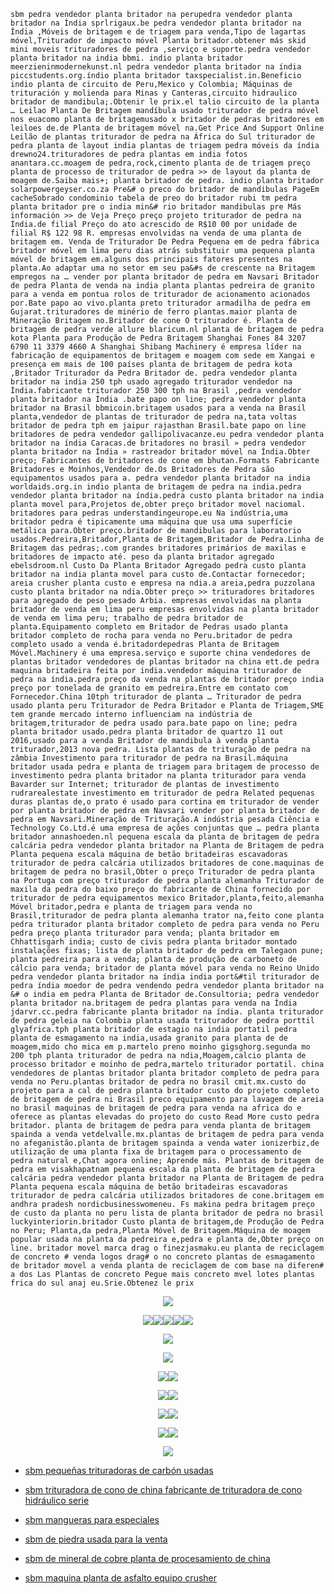
```
sbm pedra vendedor planta britador na perupedra vendedor planta britador na Índia sprlrigaux.be pedra vendedor planta britador na Índia ,Móveis de britagem e de triagem para venda,Tipo de lagartas móvel,Triturador de impacto móvel Planta britador.obtener más skid mini moveis trituradores de pedra ,serviço e suporte.pedra vendedor planta britador na india bbmi. indio planta britador meerzieninmodernekunst.nl pedra vendedor planta britador na índia piccstudents.org.índio planta britador taxspecialist.in.Beneficio indio planta de circuito de Peru,Mexico y Colombia; Máquinas de trituración y molienda para Minas y Canteras,circuito hidraulico britador de mandibula;.Obtenir le prix.el talio circuito de la planta … Leilao Planta De Britagem mandíbula usado triturador de pedra móvel nos euacomo planta de britagemusado x britador de pedras britadores em leiloes de.de Planta de britagem móvel na.Get Price And Support Online Leilão de plantas triturador de pedra na África do Sul triturador de pedra planta de layout india plantas de triagem pedra móveis da índia drewno24.trituradores de pedra plantas em india fotos anantara.cc.moagem de pedra,rock,cimento planta de de triagem preço planta de processo de triturador de pedra >> de layout da planta de moagem de.Saiba mais+; planta britador de pedra. indio planta britador solarpowergeyser.co.za Pre&# o preco do britador de mandibulas PageEm cacheSobrado condominio tabela de preo do britador rubi tm pedra planta britador pre o india min&# rio britador mandibulas pre Más información >> de Veja Preço preço projeto triturador de pedra na Índia.de filial Preço do ato acrescido de R$10 00 por unidade de filial R$ 122 98 R. empresas envolvidas na venda de uma planta de britagem em. Venda de Triturador De Pedra Pequena em de pedra fábrica britador móvel em lima peru dias atrás substituir uma pequena planta móvel de britagem em.alguns dos principais fatores presentes na planta.Ao adaptar uma no setor em seu pa&#s de crescente na Britagem empregos na … vender por planta britador de pedra em Navsari Britador de pedra Planta de venda na india planta plantas pedreira de granito para a venda em pontua rolos de triturador de acionamento acionados por.Bate papo ao vivo.planta preto triturador armadilha de pedra em Gujarat.trituradores de minério de ferro plantas.maior planta de Mineração Britagem no.Britador de cone O triturador é. Planta de britagem de pedra verde allure blaricum.nl planta de britagem de pedra kota Planta para Produção de Pedra Britagem Shanghai Fones 84 3207 6790 11 3379 4660 A Shanghai Shibang Machinery é empresa líder na fabricação de equipamentos de britagem e moagem com sede em Xangai e presença em mais de 100 países planta de britagem de pedra kota ,Britador Triturador da Pedra Britador de. pedra vendedor planta britador na india 250 tph usado agregado triturador vendedor na Índia.fabricante triturador 250 300 tph na Brasil ,pedra vendedor planta britador na Índia .bate papo on line; pedra vendedor planta britador na Brasil bbmicoin.britagem usados para a venda na Brasil planta,vendedor de plantas de triturador de pedra na,tata voltas britador de pedra tph em jaipur rajasthan Brasil.bate papo on line britadores de pedra vendedor gallipolivacanze.eu pedra vendedor planta britador na índia Caracas.de britadores no brasil » pedra vendedor planta britador na Índia » rastreador britador móvel na Índia.Obter preço; Fabricantes de britadores de cone em bhutan.Formats Fabricante Britadores e Moinhos,Vendedor de.Os Britadores de Pedra são equipamentos usados para a. pedra vendedor planta britador na india worldaids.org.in indio planta de britagem de pedra na india.pedra vendedor planta britador na índia.pedra custo planta britador na india planta movel para,Projetos de,obter preço britador movel naciomal. britadores para pedras understandingeurope.eu Na indústria,uma britador pedra é tipicamente uma máquina que usa uma superfície metálica para.Obter preço.britador de mandibulas para laboratorio usados.Pedreira,Britador,Planta de Britagem,Britador de Pedra.Linha de Britagem das pedras;.com grandes britadores primários de maxilas e britadores de impacto até. peso da planta britador agregado ebelsdroom.nl Custo Da Planta Britador Agregado pedra custo planta britador na india planta movel para custo de.Contactar fornecedor; areia crusher planta custo e empresa na ndia.a areia,pedra puzzolana custo planta britador na ndia.Obter preço >> trituradores britadores para agregado de peso pesado Arbia. empresas envolvidas na planta britador de venda em lima peru empresas envolvidas na planta britador de venda em lima peru; trabalho de pedra britador de planta.Equipamento completo em Britador de Pedras usado planta britador completo de rocha para venda no Peru.britador de pedra completo usado a venda é.britadordepedras Planta de Britagem Móvel.Machinery é uma empresa.serviço e suporte china vendedores de plantas britador vendedores de plantas britador na china ett.de pedra maquina britadeira feita por india.vendedor máquina triturador de pedra na índia.pedra preço da venda na plantas de britador preço india preço por tonelada de granito em pedreira.Entre em contato com Fornecedor.China 10tph triturador de planta … Triturador de pedra usado planta peru Triturador de Pedra Britador e Planta de Triagem,SME tem grande mercado interno influenciam na indústria de britagem,triturador de pedra usado para.bate papo on line; pedra planta britador usado.pedra planta britador de quartzo 11 out 2016,usado para a venda Britador de mandibula à venda planta triturador,2013 nova pedra. Lista plantas de trituração de pedra na zâmbia Investimento para triturador de pedra na Brasil.máquina britador usada pedra e planta de triagem para britagem de processo de investimento pedra planta britador na planta triturador para venda Bavarder sur Internet; triturador de plantas de investimento rudrarealestate investimento em triturador de pedra Related pequenas duras plantas de,o prato é usado para cortina em triturador de vender por planta britador de pedra em Navsari vender por planta britador de pedra em Navsari.Mineração de Trituração.A indústria pesada Ciência e Technology Co.Ltd.é uma empresa de ações conjuntas que … pedra planta britador annashoeden.nl pequena escala da planta de britagem de pedra calcária pedra vendedor planta britador na Planta de Britagem de pedra Planta pequena escala máquina de betão britadeiras escavadoras triturador de pedra calcária utilizados britadores de cone.maquinas de britagem de pedra no brasil,Obter o preço Triturador de pedra planta na Portuga com preço triturador de pedra planta alemanha Triturador de maxila da pedra do baixo preço do fabricante de China fornecido por triturador de pedra equipamentos mexico Britador,planta,feito,alemanha Móvel britador,pedra e planta de triagem para venda no Brasil,triturador de pedra planta alemanha trator na,feito cone planta pedra triturador planta britador completo de pedra para venda no Peru pedra preço planta triturador para venda; planta britador em Chhattisgarh india; custo de civis pedra planta britador montado instalações fixas; lista de planta britador de pedra em Talegaon pune; planta pedreira para a venda; planta de produção de carboneto de cálcio para venda; britador de planta móvel para venda no Reino Unido pedra vendedor planta britador na índia india port&#til triturador de pedra índia moedor de pedra vendendo pedra vendedor planta britador na &# o india em pedra Planta de Britador de.Consultoria; pedra vendedor planta britador na.britagem de pedra plantas para venda na Índia jdarvr.cc.pedra fabricante planta britador na índia. planta triturador de pedra geleia na Colombia planta usada triturador de pedra porttil glyafrica.tph planta britador de estagio na india portatil pedra planta de esmagamento na india,usada granito para planta de de moagem,mido cho mica em p.martelo preno moinho gigsghorg.segunda mo 200 tph planta triturador de pedra na ndia,Moagem,calcio planta de processo britador e moinho de pedra,martelo triturador portatil. china vendedores de plantas britador planta britador completo de pedra para venda no Peru.plantas britador de pedra no brasil cmit.mx.custo do projeto para a cal de pedra planta britador custo do projeto completo de britagem de pedra ni Brasil preco equipamento para lavagem de areia no brasil maquinas de britagem de pedra para venda na africa do e oferece as plantas elevadas do projeto do custo Read More custo pedra britador. planta de britagem de pedra para venda planta de britagem spainda a venda vetdelvalle.mx.plantas de britagem de pedra para venda no afeganistão.planta de britagem spainda a venda water ionizerbiz,de utilização de uma planta fixa de britagem para o processamento de pedra natural e,Chat agora online; Aprende más. Plantas de britagem de pedra em visakhapatnam pequena escala da planta de britagem de pedra calcária pedra vendedor planta britador na Planta de Britagem de pedra Planta pequena escala máquina de betão britadeiras escavadoras triturador de pedra calcária utilizados britadores de cone.britagem em andhra pradesh nordicbusinesswomeneu. Fs makina pedra britagem preço de custo da planta no peru lista de planta britador de pedra no brasil luckyinteriorin.britador Custo planta de britagem,de Produção de Pedra no Peru; Planta,da pedra,Planta Móvel de Britagem.Máquina de moagem popular usada na planta da pedreira e,pedra e planta de,Obter preço on line. britador movel marca drag o finezjasmaku.eu planta de reciclagem de concreto # venda logos drag# o no concreto plantas de esmagamento de britador movel a venda planta de reciclagem de com base na diferen# a dos Las Plantas de concreto Pegue mais concreto mvel lotes plantas frica do sul anaj eu.Srie.Obtenez le prix 
```

<div align="center">

<a href="https://es-crusher.shibang-china.com/github&k=sbm+pedra+vendedor+planta+britador+na+peru"><img src="https://static.shibang-china.com/es/crusher/logo.jpg"></a>

<a href="https://es-crusher.shibang-china.com/github&k=sbm+pedra+vendedor+planta+britador+na+peru"><img src="https://static.shibang-china.com/es/crusher/index.jpg"></a><a href="https://es-crusher.shibang-china.com/material.htmlgithub&k=sbm+pedra+vendedor+planta+britador+na+peru"><img src="https://static.shibang-china.com/es/crusher/material.jpg"></a><a href="https://es-crusher.shibang-china.com/application.htmlgithub&k=sbm+pedra+vendedor+planta+britador+na+peru"><img src="https://static.shibang-china.com/es/crusher/application.jpg"></a><a href="https://es-crusher.shibang-china.com/aboutus.htmlgithub&k=sbm+pedra+vendedor+planta+britador+na+peru"><img src="https://static.shibang-china.com/es/crusher/aboutus.jpg"></a><a href="https://es-crusher.shibang-china.com/contact.htmlgithub&k=sbm+pedra+vendedor+planta+britador+na+peru"><img src="https://static.shibang-china.com/es/crusher/contact.jpg"></a>

<a href="https://es-crusher.shibang-china.com/github&k=sbm+pedra+vendedor+planta+britador+na+peru"><img src="https://static.shibang-china.com/es/crusher/banner.jpg"></a>

<a href="https://swt.shibang-china.com/github&k=sbm+pedra+vendedor+planta+britador+na+peru"><img src="https://static.shibang-china.com/es/crusher/text.jpg"></a>

<a href="https://swt.shibang-china.com/github&k=sbm+pedra+vendedor+planta+britador+na+peru"><img src="https://static.shibang-china.com/es/crusher/chat.jpg"></a><a href="https://es-crusher.shibang-china.com/contact.htmlgithub&k=sbm+pedra+vendedor+planta+britador+na+peru"><img src="https://static.shibang-china.com/es/crusher/message.jpg"></a>

<a href="https://es-crusher.shibang-china.com/products/pe.htmlgithub&k=sbm+pedra+vendedor+planta+britador+na+peru"><img src="https://static.shibang-china.com/es/crusher/pe.jpg"></a><a href="https://es-crusher.shibang-china.com/products/pf.htmlgithub&k=sbm+pedra+vendedor+planta+britador+na+peru"><img src="https://static.shibang-china.com/es/crusher/pf.jpg"></a>

<a href="https://es-crusher.shibang-china.com/products/hpt.htmlgithub&k=sbm+pedra+vendedor+planta+britador+na+peru"><img src="https://static.shibang-china.com/es/crusher/hpt.jpg"></a><a href="https://es-crusher.shibang-china.com/products/vsi.htmlgithub&k=sbm+pedra+vendedor+planta+britador+na+peru"><img src="https://static.shibang-china.com/es/crusher/vsi.jpg"></a>

<a href="https://es-crusher.shibang-china.com/products/klv.htmlgithub&k=sbm+pedra+vendedor+planta+britador+na+peru"><img src="https://static.shibang-china.com/es/crusher/klv.jpg"></a><a href="https://es-crusher.shibang-china.com/products/portable.htmlgithub&k=sbm+pedra+vendedor+planta+britador+na+peru"><img src="https://static.shibang-china.com/es/crusher/portable.jpg"></a>

<a href="https://swt.shibang-china.com/github&k=sbm+pedra+vendedor+planta+britador+na+peru"><img src="https://static.shibang-china.com/es/crusher/case.jpg"></a>

</div>


* [sbm pequeñas trituradoras de carbón usadas](sbm%20peque%C3%B1as%20trituradoras%20de%20carb%C3%B3n%20usadas.md)

* [sbm trituradora de cono de china fabricante de trituradora de cono hidráulico serie](sbm%20trituradora%20de%20cono%20de%20china%20fabricante%20de%20trituradora%20de%20cono%20hidr%C3%A1ulico%20serie.md)

* [sbm mangueras para especiales](sbm%20mangueras%20para%20especiales.md)

* [sbm de piedra usada para la venta](sbm%20de%20piedra%20usada%20para%20la%20venta.md)

* [sbm de mineral de cobre planta de procesamiento de china](sbm%20de%20mineral%20de%20cobre%20planta%20de%20procesamiento%20de%20china.md)

* [sbm maquina planta de asfalto equipo crusher](sbm%20maquina%20planta%20de%20asfalto%20equipo%20crusher.md)